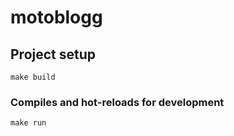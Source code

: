 # motoblogg

## Project setup
```
make build
```

### Compiles and hot-reloads for development
```
make run
```
